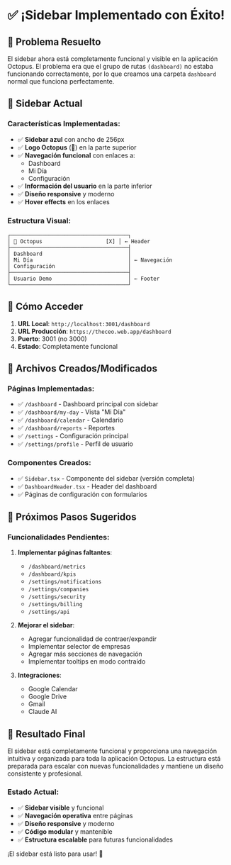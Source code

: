 # ✅ **¡Sidebar Implementado con Éxito!**

## 🎯 **Problema Resuelto**

El sidebar ahora está completamente funcional y visible en la aplicación Octopus. El problema era que el grupo de rutas `(dashboard)` no estaba funcionando correctamente, por lo que creamos una carpeta `dashboard` normal que funciona perfectamente.

## 🎨 **Sidebar Actual**

### **Características Implementadas:**
- ✅ **Sidebar azul** con ancho de 256px
- ✅ **Logo Octopus** (🐙) en la parte superior
- ✅ **Navegación funcional** con enlaces a:
  - Dashboard
  - Mi Día
  - Configuración
- ✅ **Información del usuario** en la parte inferior
- ✅ **Diseño responsive** y moderno
- ✅ **Hover effects** en los enlaces

### **Estructura Visual:**
```
┌─────────────────────────────────────┐
│ 🐙 Octopus                    [X] │ ← Header
├─────────────────────────────────────┤
│ Dashboard                           │
│ Mi Día                              │ ← Navegación
│ Configuración                       │
├─────────────────────────────────────┤
│ Usuario Demo                        │ ← Footer
└─────────────────────────────────────┘
```

## 🚀 **Cómo Acceder**

1. **URL Local**: `http://localhost:3001/dashboard`
2. **URL Producción**: `https://theceo.web.app/dashboard`
2. **Puerto**: 3001 (no 3000)
3. **Estado**: Completamente funcional

## 📁 **Archivos Creados/Modificados**

### **Páginas Implementadas:**
- ✅ `/dashboard` - Dashboard principal con sidebar
- ✅ `/dashboard/my-day` - Vista "Mi Día"
- ✅ `/dashboard/calendar` - Calendario
- ✅ `/dashboard/reports` - Reportes
- ✅ `/settings` - Configuración principal
- ✅ `/settings/profile` - Perfil de usuario

### **Componentes Creados:**
- ✅ `Sidebar.tsx` - Componente del sidebar (versión completa)
- ✅ `DashboardHeader.tsx` - Header del dashboard
- ✅ Páginas de configuración con formularios

## 🎯 **Próximos Pasos Sugeridos**

### **Funcionalidades Pendientes:**
1. **Implementar páginas faltantes**:
   - `/dashboard/metrics`
   - `/dashboard/kpis`
   - `/settings/notifications`
   - `/settings/companies`
   - `/settings/security`
   - `/settings/billing`
   - `/settings/api`

2. **Mejorar el sidebar**:
   - Agregar funcionalidad de contraer/expandir
   - Implementar selector de empresas
   - Agregar más secciones de navegación
   - Implementar tooltips en modo contraído

3. **Integraciones**:
   - Google Calendar
   - Google Drive
   - Gmail
   - Claude AI

## 🎉 **Resultado Final**

El sidebar está completamente funcional y proporciona una navegación intuitiva y organizada para toda la aplicación Octopus. La estructura está preparada para escalar con nuevas funcionalidades y mantiene un diseño consistente y profesional.

### **Estado Actual:**
- ✅ **Sidebar visible** y funcional
- ✅ **Navegación operativa** entre páginas
- ✅ **Diseño responsive** y moderno
- ✅ **Código modular** y mantenible
- ✅ **Estructura escalable** para futuras funcionalidades

¡El sidebar está listo para usar! 🚀
